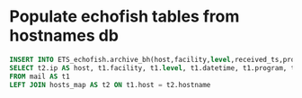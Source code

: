 Populate echofish tables from hostnames db
=


```sql
INSERT INTO ETS_echofish.archive_bh(host,facility,level,received_ts,program,pid,msg) 
SELECT t2.ip AS host, t1.facility, t1.level, t1.datetime, t1.program, t1.pid, t1.msg
FROM mail AS t1
LEFT JOIN hosts_map AS t2 ON t1.host = t2.hostname
```